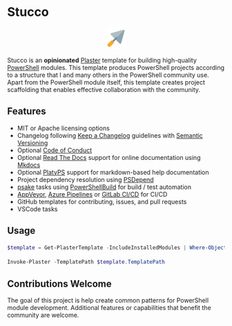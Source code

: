 # Stucco

<p align="center">
    <img src="./media/trowel.png" alt="Trowel">
</p>

Stucco is an **opinionated** [Plaster](https://github.com/PowerShell/Plaster) template for building high-quality [PowerShell](https://github.com/PowerShell/PowerShell) modules.
This template produces PowerShell projects according to a structure that I and many others in the PowerShell community use.
Apart from the PowerShell module itself, this template creates project scaffolding that enables effective collaboration with the community.


## Features

- MIT or Apache licensing options
- Changelog following [Keep a Changelog](http://keepachangelog.com/) guidelines with [Semantic Versioning](http://semver.org/)
- Optional [Code of Conduct](http://contributor-covenant.org)
- Optional [Read The Docs](https://readthedocs.org/) support for online documentation using [Mkdocs](https://www.mkdocs.org/)
- Optional [PlatyPS](https://github.com/PowerShell/platyPS) support for markdown-based help documentation
- Project dependency resolution using [PSDepend](https://github.com/RamblingCookieMonster/PSDepend)
- [psake](https://github.com/psake/psake) tasks using [PowerShellBuild](https://github.com/psake/PowerShellBuild) for build / test automation
- [AppVeyor](https://www.appveyor.com/), [Azure Pipelines](https://azure.microsoft.com/en-us/services/devops/pipelines/) or [GitLab CI/CD](https://docs.gitlab.com/ee/ci/) for CI/CD
- GitHub templates for contributing, issues, and pull requests
- VSCode tasks

## Usage

```powershell
$template = Get-PlasterTemplate -IncludeInstalledModules | Where-Object TemplatePath -Match 'Stucco'

Invoke-Plaster -TemplatePath $template.TemplatePath
```

## Contributions Welcome

The goal of this project is help create common patterns for PowerShell module development.
Additional features or capabilities that benefit the community are welcome.
